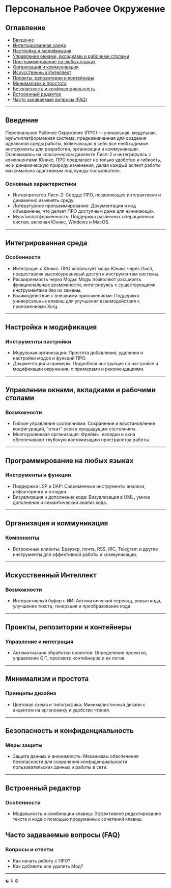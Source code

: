 # Персональное Рабочее Окружение

## Оглавление

- [Введение](#введение)
- [Интегрированная среда](#интегрированная-среда)
- [Настройка и модификация](#настройка-и-модификация)
- [Управление окнами, вкладками и рабочими столами](#управление-окнами-вкладками-и-рабочими-столами)
- [Программирование на любых языках](#программирование-на-любых-языках)
- [Организация и коммуникация](#организация-и-коммуникация)
- [Искусственный Интеллект](#искусственный-интеллект)
- [Проекты, репозитории и контейнеры](#проекты-репозитории-и-контейнеры)
- [Минимализм и простота](#минимализм-и-простота)
- [Безопасность и конфиденциальность](#безопасность-и-конфиденциальность)
- [Встроенный редактор](#встроенный-редактор)
- [Часто задаваемые вопросы (FAQ)](#часто-задаваемые-вопросы-faq)
---

## Введение

Персональное Рабочее Окружение (ПРО) — уникальная, модульная, мультиплатформенная система, предназначенная для создания идеальной среды работы, включающая в себя все необходимые инструменты для разработки, организации и коммуникации. Основываясь на классическом диалекте Лисп-2 и интегрируясь с компонентами Юникс, ПРО предлагает не только удобство и гибкость, но и динамическую природу изменения, делая каждый аспект работы максимально адаптивным под нужды пользователя.

### Основные характеристики

- Интерпретатор Лисп-2: Сердце ПРО, позволяющее интерактивно и динамично изменять среду.
- Литературное программирование: Документация и код объединены, что делает ПРО доступным даже для начинающих.
- Мультиплатформенность: Поддержка различных операционных систем, включая Юникс, Windows и MacOS.

---

## Интегрированная среда

### Особенности

- Интеграция с Юникс: ПРО использует мощь Юникс через Лисп, предоставляя высокоуровневый доступ к инструментам системы.
- Расширяемость через Моды: Моды позволяют расширять функциональные возможности, интегрируясь с существующими инструментами без их замены.
- Взаимодействие с внешними приложениями: Поддержка универсальных клавиш для улучшения взаимодействия с приложениями Xorg.

---

## Настройка и модификация

### Инструменты настройки

- Модульная организация: Простота добавления, удаления и настройки модов и функций ПРО.
- Документация и примеры: Подробная инструкция по настройке и модификации окружения, с примерами и рекомендациями.

---

## Управление окнами, вкладками и рабочими столами

### Возможности

- Гибкое управление состояниями: Сохранение и восстановление конфигураций, "откат" окон к предыдущим состояниям.
- Многоуровневая организация: Фреймы, вкладки и окна обеспечивают глубокую кастомизацию пространства работы.

---

## Программирование на любых языках

### Инструменты и функции

- Поддержка LSP и DAP: Современные инструменты анализа, рефакторинга и отладки.
- Визуализация и дополнение кода: Визуализация в UML, умное дополнение и семантический анализ кода.

---

## Организация и коммуникация

### Компоненты

- Встроенные клиенты: Браузер, почта, RSS, IRC, Telegram и другие инструменты для эффективной работы и коммуникации.

---

## Искусственный Интеллект

### Возможности

- Интерактивный буфер с ИИ: Автоматический перевод, ревью кода, улучшение текста, генерация и преобразование кода.

---

## Проекты, репозитории и контейнеры

### Управление и интеграция

- Автоматизация обработки проектов: Определение проектов, управление GIT, просмотр контейнеров и их логов.

---

## Минимализм и простота

### Принципы дизайна

- Цветовая схема и типографика: Минималистичный дизайн с акцентом на эргономику и удобство чтения.

---

## Безопасность и конфиденциальность

### Меры защиты

- Защита данных и анонимность: Механизмы обеспечения безопасности для сохранения конфиденциальности пользовательских данных и работы в сети.

---

## Встроенный редактор

### Особенности

- Модальность и комбинации клавиш: Эффективное редактирование текста и кода с помощью продуманных сочетаний клавиш.

## Часто задаваемые вопросы (FAQ)

### Вопросы и ответы

- Как начать работу с ПРО?
- Как добавить или удалить Мод?

---

☯ λ ☮ 
